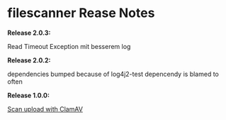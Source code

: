 # filescanner Rease Notes

__Release 2.0.3:__

Read Timeout Exception mit besserem log

__Release 2.0.2:__

dependencies bumped because of log4j2-test depencendy is blamed to often

__Release 1.0.0:__

[Scan upload with ClamAV](https://github.com/heike2718/filescanner/projects/1)
